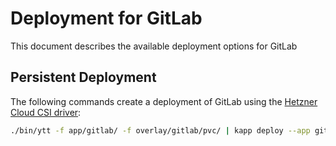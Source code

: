 # Deployment for GitLab

This document describes the available deployment options for GitLab

## Persistent Deployment

The following commands create a deployment of GitLab using the [Hetzner Cloud CSI driver](https://github.com/hetznercloud/csi-driver):

```bash
./bin/ytt -f app/gitlab/ -f overlay/gitlab/pvc/ | kapp deploy --app gitlab --file -
```
